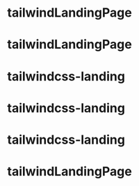 # tailwindLandingPage
# tailwindLandingPage
# tailwindcss-landing
# tailwindcss-landing
# tailwindcss-landing
# tailwindLandingPage

